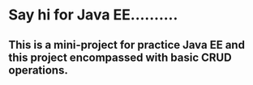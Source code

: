 # Say hi for Java EE..........
## This is a mini-project for practice Java EE and this project encompassed with basic CRUD operations.

